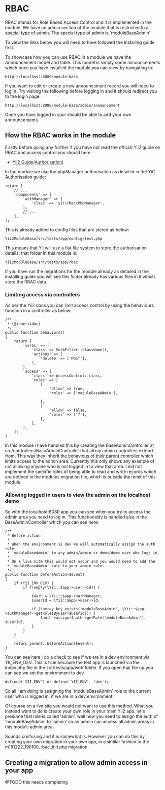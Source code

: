 # RBAC

RBAC stands for Role Based Access Control and it is implemented in the module. We have an admin section of the module that is restricted to a special type of admin. The special type of admin is 'moduleBaseAdmin'

To view the links below you will need to have followed the installing guide first.

To showcase how you can use RBAC in a module we have the Announcement model and table. This model is simply some announcements which once you have installed the module you can view by navigating to:
```
http://localhost:8080/module-base
```

If you want to edit or create a new announcement record you will need to log in. Try visiting the following before logging in and it should redirect you to the login page:
```
http://localhost:8080/module-base/admin/announcement
```

Once you have logged in your should be able to add your own announcements.

## How the RBAC works in the module

Firstly before going any further if you have not read the official Yii2 guide on RBAC and access control you should here:
* [Yii2 Guide(Authorisation)](https://www.yiiframework.com/doc/guide/2.0/en/security-authorization)

In the module we use the phpManager authorisation as detailed in the Yii2 Authorisation guide:
```
return [
    // ...
    'components' => [
        'authManager' => [
            'class' => 'yii\rbac\PhpManager',
        ],
        // ...
    ],
];
```

This is already added to config files that are stored as below:
```
Yii2ModuleBase/src/tests/app/config/test.php
```

This means that Yii will use a flat file system to store the authorisation details, that folder in this module is:
```
Yii2ModuleBase/src/tests/app/rbac
```

If you have run the migrations for the module already as detailed in the installing guide you will see this folder already has various files in it which store the RBAC data.

### Limiting access via controllers

As per the Yii2 docs you can limit access control by using the behaviours function in a controller as below:
```
/**
 * {@inheritdoc}
 */
public function behaviors()
{
    return [
        'verbs' => [
            'class' => VerbFilter::className(),
            'actions' => [
                'delete' => ['POST'],
            ],
        ],
        'access' => [
            'class' => AccessControl::class,
            'rules' => [
                [
                    'allow' => true,
                    'roles' => ['moduleBaseAdmin'],

                ],
                [
                    'allow' => false,
                    'roles' => ['?'],
                ],
            ],
        ],
    ];
}
```

In this module i have handled this by creating the BaseAdminController at src/controllers/BaseAdminController that all my admin controllers extend from. This way they inherit the behavious of their parent controller which limits access to the admin area. Currently this only shows any example of not allowing anyone who is not logged in to view that area. I did not implement the specific roles of being able to read and write records which are defined in the modules migration file, which is outside the remit of this module.

### Allowing logged in users to view the admin on the localhost demo

So with the localhost:8080 app you can see when you try to access the admin area you need to log in. This functionality is handled also in the BaseAdminController which you can see here:
```
/**
 * Before action
 *
 * When the environment is dev we will automatically assign the auth role
 * 'moduleBaseAdmin' to any admin/admin or demo/demo user who logs in.
 *
 * On a live site this would not occur and you would need to add the
 * 'moduleBaseAdmin' role to your admin role.
 */
public function beforeAction($event)
{
    if (YII_ENV_DEV) {
        if (!empty(\Yii::$app->user->id)) {
            
            $auth = \Yii::$app->authManager;
            $userId = \Yii::$app->user->id;

            if (!array_key_exists('moduleBaseAdmin', \Yii::$app->authManager->getRolesByUser($userId))) {
                $auth->assign($auth->getRole('moduleBaseAdmin'), $userId);
            }
        }
    }

    return parent::beforeAction($event);
}
```

You can see here i do a check to see if we are in a dev environment via YII_ENV_DEV. This is true because the test app is launched via the index.php file in the src/tests/app/web folder. If you open that file up you can see we set the environment to dev
```
defined('YII_ENV') or define('YII_ENV', 'dev');
```

So all i am doing is assigning the 'moduleBaseAdmin' role to the current user who is logged in, if we are in a dev environment.

Of course on a live site you would not want to use this method. What you instead want to do is create your own role in your main Yii2 app. let's presume that role is called 'admin', well now you need to assign the auth of 'moduleBaseAdmin' to 'admin' so an admin can access all admin areas in this module admin area.

Sounds confusing and it is somewhat is. However you can do this by creating your own migration in your own app, in a similar fashion to the m181222_190100_rbac_init.php migration.

## Creating a migration to allow admin access in your app 

@TODO this needs completing

